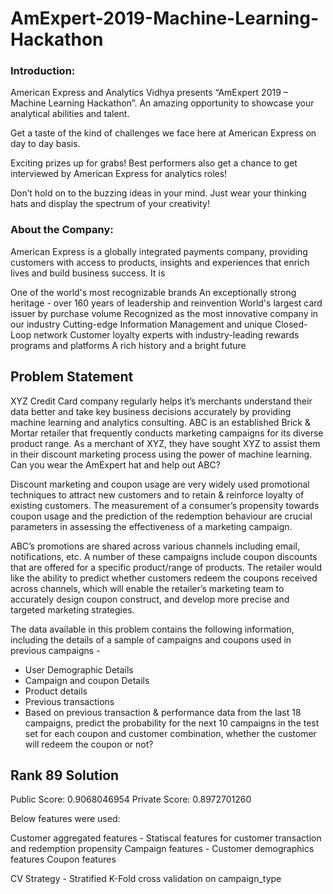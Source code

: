 # AmExpert-2019-Machine-Learning-Hackathon

### Introduction:
American Express and Analytics Vidhya presents “AmExpert 2019 – Machine Learning Hackathon”. An amazing opportunity to showcase your analytical abilities and talent.

Get a taste of the kind of challenges we face here at American Express on day to day basis.

Exciting prizes up for grabs! Best performers also get a chance to get interviewed by American Express for analytics roles!

Don’t hold on to the buzzing ideas in your mind. Just wear your thinking hats and display the spectrum of your creativity!

### About the Company:
American Express is a globally integrated payments company, providing customers with access to products, insights and experiences that enrich lives and build business success. It is

One of the world's most recognizable brands
An exceptionally strong heritage - over 160 years of leadership and reinvention
World's largest card issuer by purchase volume
Recognized as the most innovative company in our industry
Cutting-edge Information Management and unique Closed-Loop network
Customer loyalty experts with industry-leading rewards programs and platforms
A rich history and a bright future

## Problem Statement

XYZ Credit Card company regularly helps it’s merchants understand their data better and take key business decisions accurately by providing machine learning and analytics consulting. ABC is an established Brick & Mortar retailer that frequently conducts marketing campaigns for its diverse product range. As a merchant of XYZ, they have sought XYZ to assist them in their discount marketing process using the power of machine learning. Can you wear the AmExpert hat and help out ABC?

 
Discount marketing and coupon usage are very widely used promotional techniques to attract new customers and to retain & reinforce loyalty of existing customers. The measurement of a consumer’s propensity towards coupon usage and the prediction of the redemption behaviour are crucial parameters in assessing the effectiveness of a marketing campaign.

 
ABC’s promotions are shared across various channels including email, notifications, etc. A number of these campaigns include coupon discounts that are offered for a specific product/range of products. The retailer would like the ability to predict whether customers redeem the coupons received across channels, which will enable the retailer’s marketing team to accurately design coupon construct, and develop more precise and targeted marketing strategies.

 
The data available in this problem contains the following information, including the details of a sample of campaigns and coupons used in previous campaigns -

* User Demographic Details
* Campaign and coupon Details
* Product details
* Previous transactions
* Based on previous transaction & performance data from the last 18 campaigns, predict the probability for the next 10 campaigns in the test set for each coupon and customer combination, whether the customer will redeem the coupon or not?

## Rank 89 Solution

Public Score: 0.9068046954 Private Score: 0.8972701260

Below features were used:

Customer aggregated features - Statiscal features for customer transaction and redemption propensity
Campaign features - 
Customer demographics features
Coupon features

CV Strategy - Stratified K-Fold cross validation on campaign_type

